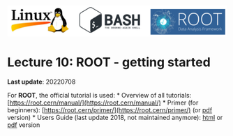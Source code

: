 ![](../Common_Figures/LinuxBashROOT_logos.png)

# Lecture 10: ROOT - getting started

**Last update**: 20220708


For **ROOT**, the official tutorial is used: 
	* Overview of all tutorials: [https://root.cern/manual/](https://root.cern/manual/)
		* Primer (for beginners): [https://root.cern/primer/](https://root.cern/primer/) (or [pdf](https://cernbox.cern.ch/index.php/s/bmbmbqUMA1keZCH) version)
		* Users Guide (last update 2018, not maintained anymore): [html](https://root.cern.ch/root/htmldoc/guides/users-guide/ROOTUsersGuide.html) or [pdf](https://cernbox.cern.ch/index.php/s/N4k9AQ8LtCFWQIc) version